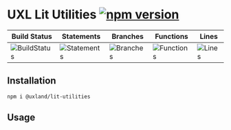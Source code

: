 # UXL Lit Utilities [![npm version](https://badge.fury.io/js/%40uxland%2Flit-utilities.svg)](https://badge.fury.io/js/%40uxland%2Flit-utilities)

| Build Status                                    | Statements                                    | Branches                                  | Functions                                   | Lines                               |
| ----------------------------------------------- | --------------------------------------------- | ----------------------------------------- | ------------------------------------------- | ----------------------------------- |
| ![BuildStatus](https://img.shields.io/badge/Build-Passing-brightgreen.svg "Building Status") | ![Statements](https://img.shields.io/badge/Coverage-82.05%25-yellow.svg "Make me better!") | ![Branches](https://img.shields.io/badge/Coverage-60%25-red.svg "Make me better!") | ![Functions](https://img.shields.io/badge/Coverage-75%25-red.svg "Make me better!") | ![Lines](https://img.shields.io/badge/Coverage-82.05%25-yellow.svg "Make me better!") |

## Installation

`npm i @uxland/lit-utilities`

## Usage

